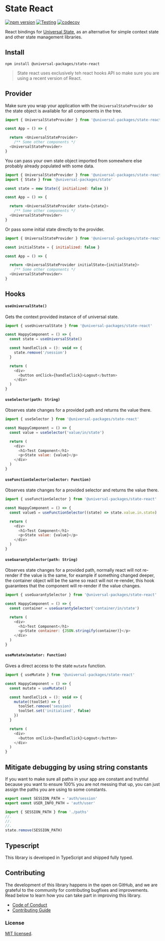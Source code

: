 # State React

[![npm version](https://badge.fury.io/js/@universal-packages%2Fstate-react.svg)](https://www.npmjs.com/package/@universal-packages/state-react)
[![Testing](https://github.com/universal-packages/universal-state-react/actions/workflows/testing.yml/badge.svg)](https://github.com/universal-packages/universal-state-react/actions/workflows/testing.yml)
[![codecov](https://codecov.io/gh/universal-packages/universal-state-react/branch/main/graph/badge.svg?token=CXPJSN8IGL)](https://codecov.io/gh/universal-packages/universal-state-react)

React bindings for [Universal State](https://github.com/universal-packages/universal-state), as an alternative for simple context state and other state management libraries.

## Install

```shell
npm install @universal-packages/state-react
```

> State react uses exclusively teh react hooks API so make sure you are using a recent version of React.

## Provider

Make sure you wrap your application with the `UniversalStateProvider` so the state object is available for all components in the tree.

```js
import { UniversalStateProvider } from '@universal-packages/state-react'

const App = () => {

  return <UniversalStateProvider>
    /** Some other components */
  <UniversalStateProvider>
}
```

You can pass your own state object imported from somewhere else probably already populated with some data.

```js
import { UniversalStateProvider } from '@universal-packages/state-react'
import { State } from '@universal-packages/state'

const state = new State({ initialized: false })

const App = () => {

  return <UniversalStateProvider state={state}>
    /** Some other components */
  <UniversalStateProvider>
}
```

Or pass some initial state directly to the provider.

```js
import { UniversalStateProvider } from '@universal-packages/state-react'

const initialState = { initialized: false }

const App = () => {

  return <UniversalStateProvider initialState={initialState}>
    /** Some other components */
  <UniversalStateProvider>
}
```

## Hooks

#### **`useUniversalState()`**

Gets the context provided instance of of universal state.

```js
import { useUniversalState } from '@universal-packages/state-react'

const HappyComponent = () => {
  const state = useUniversalState()

  const handleClick = (): void => {
    state.remove('/session')
  }

  return (
    <div>
      <button onClick={handleClick}>Logout</button>
    </div>
  )
}
```

#### **`useSelector(path: String)`**

Observes state changes for a provided path and returns the value there.

```js
import { useSelector } from '@universal-packages/state-react'

const HappyComponent = () => {
  const value = useSelector('value/in/state')

  return (
    <div>
      <h1>Test Component</h1>
      <p>State value: {value}</p>
    </div>
  )
}
```

#### **`useFunctionSelector(selector: Function)`**

Observes state changes for a provided selector and returns the value there.

```js
import { useFunctionSelector } from '@universal-packages/state-react'

const HappyComponent = () => {
  const valueS = useFunctionSelector((state) => state.value.in.state)

  return (
    <div>
      <h1>Test Component</h1>
      <p>State value: {value}</p>
    </div>
  )
}
```

#### **`useGuarantySelector(path: String)`**

Observes state changes for a provided path, normally react will not re-render if the value is the same, for example if something changed deeper, the container object will be the same so react will not re-render, this hook guarantees that the component will re-render if the value changes.

```js
import { useGuarantySelector } from '@universal-packages/state-react'

const HappyComponent = () => {
  const container = useGuarantySelector('container/in/state')

  return (
    <div>
      <h1>Test Component</h1>
      <p>State container: {JSON.stringify(container)}</p>
    </div>
  )
}
```

#### **`useMutate(mutator: Function)`**

Gives a direct access to the state `mutate` function.

```js
import { useMutate } from '@universal-packages/state-react'

const HappyComponent = () => {
  const mutate = useMutate()

  const handleClick = (): void => {
    mutate((toolSet) => {
      toolSet.remove('session)
      toolSet.set('initialized', false)
    })
  }

  return (
    <div>
      <button onClick={handleClick}>Logout</button>
    </div>
  )
}
```

## Mitigate debugging by using string constants

If you want to make sure all paths in your app are constant and truthful because you want to ensure 100% you are not messing that up, you can just assign the paths you are using to some constants.

```js
export const SESSION_PATH = 'auth/session'
export const USER_INFO_PATH = 'auth/user'
```

```js
import { SESSION_PATH } from './paths'
//.
//.
//.
state.remove(SESSION_PATH)
```

## Typescript

This library is developed in TypeScript and shipped fully typed.

## Contributing

The development of this library happens in the open on GitHub, and we are grateful to the community for contributing bugfixes and improvements. Read below to learn how you can take part in improving this library.

- [Code of Conduct](./CODE_OF_CONDUCT.md)
- [Contributing Guide](./CONTRIBUTING.md)

### License

[MIT licensed](./LICENSE).
